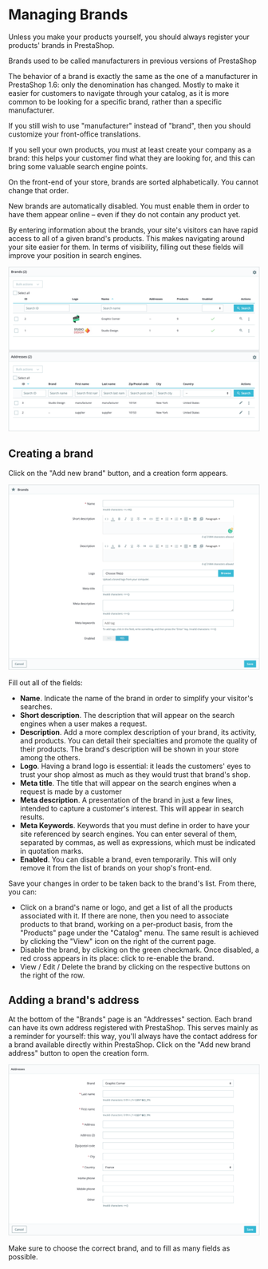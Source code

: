 # Managing Brands

Unless you make your products yourself, you should always register your products' brands in PrestaShop.

Brands used to be called manufacturers in previous versions of PrestaShop

The behavior of a brand is exactly the same as the one of a manufacturer in PrestaShop 1.6: only the denomination has changed. Mostly to make it easier for customers to navigate through your catalog, as it is more common to be looking for a specific brand, rather than a specific manufacturer.

If you still wish to use "manufacturer" instead of "brand", then you should customize your front-office translations.

If you sell your own products, you must at least create your company as a brand: this helps your customer find what they are looking for, and this can bring some valuable search engine points.

On the front-end of your store, brands are sorted alphabetically. You cannot change that order.

New brands are automatically disabled. You must enable them in order to have them appear online – even if they do not contain any product yet.

By entering information about the brands, your site's visitors can have rapid access to all of a given brand's products. This makes navigating around your site easier for them. In terms of visibility, filling out these fields will improve your position in search engines.

![](../../../.gitbook/assets/64225535%20%283%29%20%283%29%20%283%29.png)

## Creating a brand <a id="ManagingBrands-Creatingabrand"></a>

Click on the "Add new brand" button, and a creation form appears.

![](../../../.gitbook/assets/64225536%20%283%29%20%283%29.png)

Fill out all of the fields:

* **Name**. Indicate the name of the brand in order to simplify your visitor's searches.
* **Short description**. The description that will appear on the search engines when a user makes a request. 
* **Description**. Add a more complex description of your brand, its activity, and products. You can detail their specialties and promote the quality of their products. The brand's description will be shown in your store among the others.
* **Logo**. Having a brand logo is essential: it leads the customers' eyes to trust your shop almost as much as they would trust that brand's shop.
* **Meta title**. The title that will appear on the search engines when a request is made by a customer
* **Meta description**. A presentation of the brand in just a few lines, intended to capture a customer's interest. This will appear in search results.
* **Meta Keywords**. Keywords that you must define in order to have your site referenced by search engines. You can enter several of them, separated by commas, as well as expressions, which must be indicated in quotation marks.
* **Enabled**. You can disable a brand, even temporarily. This will only remove it from the list of brands on your shop's front-end.

Save your changes in order to be taken back to the brand's list. From there, you can:

* Click on a brand's name or logo, and get a list of all the products associated with it. If there are none, then you need to associate products to that brand, working on a per-product basis, from the "Products" page under the "Catalog" menu. The same result is achieved by clicking the "View" icon on the right of the current page.
* Disable the brand, by clicking on the green checkmark. Once disabled, a red cross appears in its place: click to re-enable the brand.
* View / Edit / Delete the brand by clicking on the respective buttons on the right of the row.

## Adding a brand's address <a id="ManagingBrands-Addingabrand&apos;saddress"></a>

At the bottom of the "Brands" page is an "Addresses" section. Each brand can have its own address registered with PrestaShop. This serves mainly as a reminder for yourself: this way, you'll always have the contact address for a brand available directly within PrestaShop. Click on the "Add new brand address" button to open the creation form.

![](../../../.gitbook/assets/64225538%20%283%29%20%283%29.png)

Make sure to choose the correct brand, and to fill as many fields as possible.

